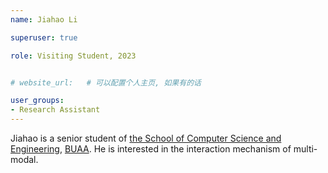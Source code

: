 ```yaml
---
name: Jiahao Li

superuser: true

role: Visiting Student, 2023


# website_url:   # 可以配置个人主页, 如果有的话

user_groups:
- Research Assistant
---
```


Jiahao is a senior student of [the School of Computer Science and Engineering](https://scse.buaa.edu.cn/), [BUAA](https://www.buaa.edu.cn/). He is interested in the interaction mechanism of multi-modal.